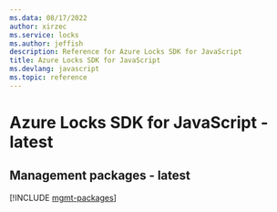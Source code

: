 ```yaml
---
ms.data: 08/17/2022
author: xirzec
ms.service: locks
ms.author: jeffish
description: Reference for Azure Locks SDK for JavaScript
title: Azure Locks SDK for JavaScript
ms.devlang: javascript
ms.topic: reference
---
```

# Azure Locks SDK for JavaScript - latest

## Management packages - latest
[!INCLUDE [mgmt-packages](locks-mgmt-index.md)]